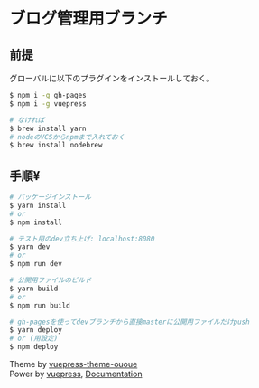 # ブログ管理用ブランチ

## 前提
グローバルに以下のプラグインをインストールしておく。
```bash
$ npm i -g gh-pages
$ npm i -g vuepress

# なければ
$ brew install yarn
# nodeのVCSからnpmまで入れておく
$ brew install nodebrew
```

## 手順¥
```bash
# パッケージインストール
$ yarn install
# or
$ npm install

# テスト用のdev立ち上げ: localhost:8080
$ yarn dev
# or
$ npm run dev

# 公開用ファイルのビルド
$ yarn build
# or
$ npm run build

# gh-pagesを使ってdevブランチから直接masterに公開用ファイルだけpush
$ yarn deploy
# or (用設定)
$ npm deploy

```

Theme by [vuepress-theme-ououe](https://github.com/tolking/vuepress-theme-ououe)  
Power by [vuepress](https://github.com/vuejs/vuepress), [Documentation](https://tolking.github.io/vuepress-theme-ououe)